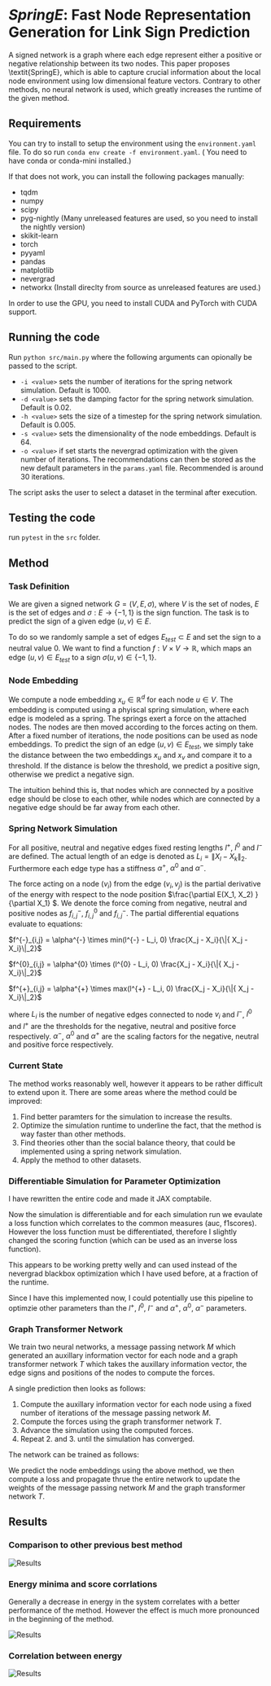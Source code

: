 # *SpringE*: Fast Node Representation Generation for Link Sign Prediction

A signed network is a graph where each edge represent either a positive or negative relationship between its two nodes. This paper proposes \textit{SpringE}, which is able to capture crucial information about the local node environment using low dimensional feature vectors. Contrary to other methods, no neural network is used, which greatly increases the runtime of the given method. 

## Requirements

You can try to install to setup the environment using the ```environment.yaml``` file. To do so run ```conda env create -f environment.yaml```. ( You need to have conda or conda-mini installed.)

If that does not work, you can install the following packages manually:

- tqdm
- numpy
- scipy
- pyg-nightly (Many unreleased features are used, so you need to install the nightly version)
- skikit-learn
- torch
- pyyaml
- pandas
- matplotlib
- nevergrad
- networkx (Install direclty from source as unreleased features are used.)

In order to use the GPU, you need to install CUDA and PyTorch with CUDA support.

## Running the code

Run ```python src/main.py``` where the following arguments can opionally be passed to the script. 

- ```-i <value>``` sets the number of iterations for the spring network simulation. Default is 1000.
- ```-d <value>``` sets the damping factor for the spring network simulation. Default is  0.02.
- ```-h <value>``` sets the size of a timestep for the spring network simulation. Default is 0.005.
- ```-s <value>``` sets the dimensionality of the node embeddings. Default is 64.
- ```-o <value>``` if set starts the nevergrad optimization with the given number of iterations. The recommendations can then be stored as the new default parameters in the ```params.yaml``` file. Recommended is around 30 iterations.

The script asks the user to select a dataset in the terminal after execution.

## Testing the code

run ```pytest``` in the ```src``` folder.


## Method

### Task Definition

We are given a signed network $G = (V, E, \sigma)$, where $V$ is the set of nodes, $E$ is the set of edges and $\sigma: E \rightarrow \{-1, 1\}$ is the sign function. The task is to predict the sign of a given edge $(u, v) \in E$.

To do so we randomly sample a set of edges $E_{test} \subset E$ and set the sign to a neutral value 0. We want to find a function $f: V \times V \rightarrow \mathbb{R}$, which maps an edge $(u, v) \in E_{test}$ to a sign $\sigma(u, v) \in \{-1, 1\}$.

### Node Embedding

We compute a node embedding $x_u \in \mathbb{R}^d$ for each node $u \in V$. The embedding is computed using a phyiscal spring simulation, where each edge is modeled as a spring. The springs exert a force on the attached nodes. The nodes are then moved according to the forces acting on them. After a fixed number of iterations, the node positions can be used as node embeddings. To predict the sign of an edge $(u, v) \in E_{test}$, we simply take the distance between the two embeddings $x_u$ and $x_v$ and compare it to a threshold. If the distance is below the threshold, we predict a positive sign, otherwise we predict a negative sign.

The intuition behind this is, that nodes which are connected by a positive edge should be close to each other, while nodes which are connected by a negative edge should be far away from each other.

### Spring Network Simulation

For all positive, neutral and negative edges fixed resting lengths $l^{+}$, $l^{0}$ and $l^{-}$ are defined. The actual length of an edge is denoted as $L_i = \|{X_l - X_k}\|_2$. Furthermore each edge type has a stiffness $\alpha^{+}$, $\alpha^{0}$ and $\alpha^{-}$.

The force acting on a node $(v_i)$ from the edge $(v_i, v_j)$ is the partial derivative of the energy with respect to the node position $\frac{\partial E(X_1, X_2) }{\partial X_1} $. We denote the force coming from negative, neutral and positive nodes as $f^{-}_{i,j}$, $f^{0}_{i,j}$ and $f^{-}_{i,j}$. The partial differential equations evaluate to equations:

$f^{-}_{i,j} = \alpha^{-} \times min(l^{-} - L_i, 0) \frac{X_j - X_i}{\|{ X_j - X_i}\|_2}$

$f^{0}_{i,j} = \alpha^{0} \times (l^{0} - L_i, 0) \frac{X_j - X_i}{\|{ X_j - X_i}\|_2}$

$f^{+}_{i,j} = \alpha^{+} \times max(l^{+} - L_i, 0) \frac{X_j - X_i}{\|{ X_j - X_i}\|_2}$

where $L_i$ is the number of negative edges connected to node $v_i$ and $l^{-}$, $l^{0}$ and $l^{+}$ are the thresholds for the negative, neutral and positive force respectively. $\alpha^{-}$, $\alpha^{0}$ and $\alpha^{+}$ are the scaling factors for the negative, neutral and positive force respectively.

### Current State

The method works reasonably well, however it appears to be rather difficult to extend upon it. There are some areas where the method could be improved:

1. Find better paramters for the simulation to increase the results.
2. Optimize the simulation runtime to underline the fact, that the method is way faster than other methods.
3. Find theories other than the social balance theory, that could be implemented using a spring network simulation.
4. Apply the method to other datasets.

### Differentiable Simulation for Parameter Optimization

I have rewritten the entire code and made it JAX comptabile. 

Now the simulation is differentiable and for each simulation run we evaulate a loss function which correlates to the common measures (auc, f1scores). However the loss function must be differentiated, therefore I slightly changed the scoring function (which can be used as an inverse loss function). 

This appears to be working pretty welly and can used instead of the nevergrad blackbox optimization which I have used before, at a fraction of the runtime.

Since I have this implemented now, I could potentially use this pipeline to optimzie other parameters than the $l^+$, $l^0$, $l^-$ and $\alpha^+$, $\alpha^0$, $\alpha^-$ parameters.

### Graph Transformer Network

We train two neural networks, a message passing network $M$ which generated an auxillary information vector for each node and a graph transformer network $T$ which takes the auxillary information vector, the edge signs and positions of the nodes to compute the forces.

A single prediction then looks as follows:

1. Compute the auxillary information vector for each node using a fixed number of iterations of the message passing network $M$.
2. Compute the forces using the graph transformer network $T$.
3. Advance the simulation using the computed forces.
4. Repeat 2. and 3. until the simulation has converged.

The network can be trained as follows:

We predict the node embeddings using the above method, we then compute a loss and propagate thrue the entire network to update the weights of the message passing network $M$ and the graph transformer network $T$.


## Results

### Comparison to other previous best method

![Results](results.png)

### Energy minima and score corrlations

Generally a decrease in energy in the system correlates with a better performance of the method. However the effect is much more pronounced in the beginning of the method.

![Results](energy_score_corr.png)


### Correlation between energy 
![Results](ratio_energy.png)